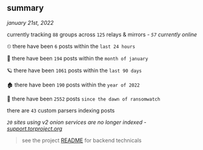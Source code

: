 
## summary
_january 21st, 2022_

currently tracking `88` groups across `125` relays & mirrors - _`57` currently online_

⏲ there have been `6` posts within the `last 24 hours`

🦈 there have been `194` posts within the `month of january`

🪐 there have been `1061` posts within the `last 90 days`

🏚 there have been `190` posts within the `year of 2022`

🦕 there have been `2552` posts `since the dawn of ransomwatch`

there are `43` custom parsers indexing posts

_`20` sites using v2 onion services are no longer indexed - [support.torproject.org](https://support.torproject.org/onionservices/v2-deprecation/)_

> see the project [README](https://github.com/thetanz/ransomwatch#ransomwatch--) for backend technicals
